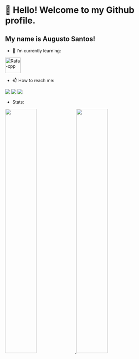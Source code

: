 # 👋 Hello! Welcome to my Github profile.
## My name is Augusto Santos!

- 🌱 I’m currently learning:
<img align="center" alt="Rafa-cpp" height="50" width="50" src="https://cdn.jsdelivr.net/gh/devicons/devicon/icons/c/c-original.svg" />

- 📫 How to reach me: 
<div>
<a href="https://instagram.com/sntsaugusto" target="_blank"><img src="https://img.shields.io/badge/-Instagram-%23E4405F?style=for-the-badge&logo=instagram&logoColor=white" target="_blank"></a>
<a href = "mailto:augusto.santos131012@gmail.com"><img src="https://img.shields.io/badge/Gmail-D14836?style=for-the-badge&logo=gmail&logoColor=white" target="_blank"></a>
<a href="https://www.linkedin.com/in/augusto-santos-324017257" target="_blank"><img src="https://img.shields.io/badge/-LinkedIn-%230077B5?style=for-the-badge&logo=linkedin&logoColor=white" target="_blank"></a>   
</div>

- Stats:
<div>
<a href="https://github.com/AugustoCSantos">
<img width="45%" src="https://github-readme-stats.vercel.app/api/top-langs/?username=AugustoCSantos&layout=compact&langs_count=7&theme=dracula" style="display:inline-block"/>
<img width="45%" src="https://github-readme-stats.vercel.app/api?username=AugustoCSantos&show_icons=true&theme=dracula&include_all_commits=true&count_private=true" style="display:inline-block"/>
</div>
